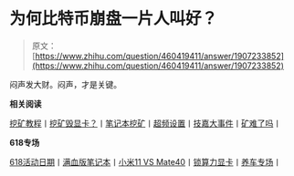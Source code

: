 <!--yml
category: 挖矿
date: 2022-06-26 00:00:00
-->

# 为何比特币崩盘一片人叫好？

> 原文：[https://www.zhihu.com/question/460419411/answer/1907233852](https://www.zhihu.com/question/460419411/answer/1907233852)

 闷声发大财。闷声，才是关键。

**相关阅读**

[挖矿教程](https://zhuanlan.zhihu.com/p/355955385)丨[挖矿毁显卡？](https://zhuanlan.zhihu.com/p/358944242)丨[笔记本挖矿](https://zhuanlan.zhihu.com/p/360451565)丨[超频设置](https://zhuanlan.zhihu.com/p/366535305)丨[技嘉大事件](https://zhuanlan.zhihu.com/p/371398017)丨[矿难了吗](https://zhuanlan.zhihu.com/p/375027179)丨

**618专场**

[618活动日期](https://zhuanlan.zhihu.com/p/375109604)丨[满血版笔记本](https://zhuanlan.zhihu.com/p/374748213)丨[小米11 VS Mate40](https://zhuanlan.zhihu.com/p/374601975)丨[锁算力显卡](https://zhuanlan.zhihu.com/p/374342633)丨[养车专场](https://zhuanlan.zhihu.com/p/374702239)丨